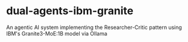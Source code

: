 # dual-agents-ibm-granite
An agentic AI system implementing the Researcher-Critic pattern using IBM's Granite3-MoE:1B model via Ollama
